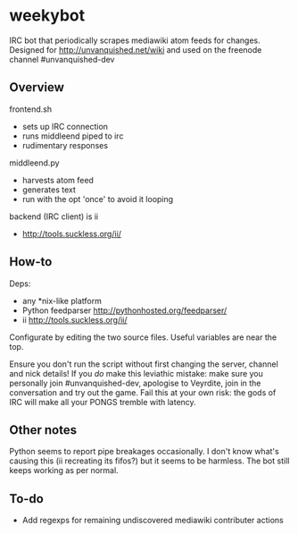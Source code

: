 weekybot
========

IRC bot that periodically scrapes mediawiki atom feeds for changes.  Designed for http://unvanquished.net/wiki and used on the freenode channel #unvanquished-dev

Overview
--------
frontend.sh
 * sets up IRC connection
 * runs middleend piped to irc
 * rudimentary responses

middleend.py
 * harvests atom feed
 * generates text
 * run with the opt 'once' to avoid it looping
 
backend (IRC client) is ii 
 * http://tools.suckless.org/ii/

How-to
------
Deps:
* any *nix-like platform
* Python feedparser http://pythonhosted.org/feedparser/
* ii http://tools.suckless.org/ii/

Configurate by editing the two source files.  Useful variables are near the top.

Ensure you don't run the script without first changing the server, channel and nick details!  If you _do_ make this leviathic mistake: make sure you personally join #unvanquished-dev, apologise to Veyrdite, join in the conversation and try out the game.  Fail this at your own risk: the gods of IRC will make all your PONGS tremble with latency.

Other notes
-----------
Python seems to report pipe breakages occasionally.  I don't know what's causing this (ii recreating its fifos?) but it seems to be harmless.  The bot still keeps working as per normal.

To-do
-----
* Add regexps for remaining undiscovered mediawiki contributer actions
